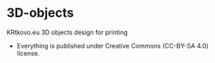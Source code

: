 # 3D-objects

KRtkovo.eu 3D objects design for printing

- Everything is published under Creative Commons (CC-BY-SA 4.0) license.
